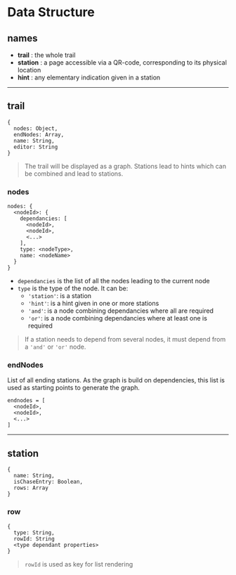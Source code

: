 # Data Structure

## names
- **trail** : the whole trail
- **station** : a page accessible via a QR-code, corresponding to its physical location
- **hint** : any elementary indication given in a station

____

## trail

```
{
  nodes: Object,
  endNodes: Array,
  name: String,
  editor: String
}
```

> The trail will be displayed as a graph.
> Stations lead to hints which can be combined and lead to stations.

### nodes

```
nodes: {
  <nodeId>: {
    dependancies: [
      <nodeId>,
      <nodeId>,
      <...>
    ],
    type: <nodeType>,
    name: <nodeName>
  }
}
```

- `dependancies` is the list of all the nodes leading to the current node
- `type` is the type of the node. It can be:
  - `'station'`: is a station
  - `'hint'`: is a hint given in one or more stations
  - `'and'`: is a node combining dependancies where all are required
  - `'or'`: is a node combining dependancies where at least one is required

> If a station needs to depend from several nodes, it must depend from a `'and'` or `'or'` node.

### endNodes

List of all ending stations. As the graph is build on dependencies, this list is used as starting points to generate the graph.

```
endnodes = [
  <nodeId>,
  <nodeId>,
  <...>
]
```

____

## station

```
{
  name: String,
  isChaseEntry: Boolean,
  rows: Array
}
```

### row

```
{
  type: String,
  rowId: String
  <type dependant properties>
}
```

> `rowId` is used as key for list rendering